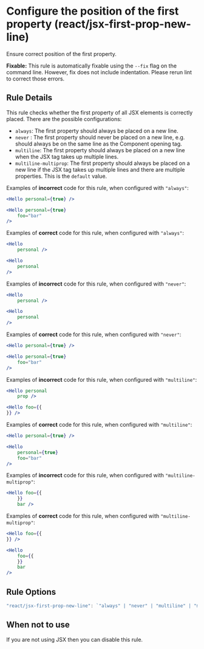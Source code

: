 # Configure the position of the first property (react/jsx-first-prop-new-line)

Ensure correct position of the first property.

**Fixable:** This rule is automatically fixable using the `--fix` flag on the command line. However, fix does not include indentation. Please rerun lint to correct those errors.

## Rule Details

This rule checks whether the first property of all JSX elements is correctly placed. There are the possible configurations:

* `always`: The first property should always be placed on a new line.
* `never` : The first property should never be placed on a new line, e.g. should always be on the same line as the Component opening tag.
* `multiline`: The first property should always be placed on a new line when the JSX tag takes up multiple lines.
* `multiline-multiprop`: The first property should always be placed on a new line if the JSX tag takes up multiple lines and there are multiple properties. This is the `default` value.

Examples of **incorrect** code for this rule, when configured with `"always"`:

```jsx
<Hello personal={true} />

<Hello personal={true}
    foo="bar"
/>
```

Examples of **correct** code for this rule, when configured with `"always"`:

```jsx
<Hello
    personal />

<Hello
    personal
/>
```

Examples of **incorrect** code for this rule, when configured with `"never"`:

```jsx
<Hello
    personal />

<Hello
    personal
/>
```

Examples of **correct** code for this rule, when configured with `"never"`:

```jsx
<Hello personal={true} />

<Hello personal={true}
    foo="bar"
/>
```

Examples of **incorrect** code for this rule, when configured with `"multiline"`:

```jsx
<Hello personal
    prop />
```

```jsx
<Hello foo={{
}} />
```

Examples of **correct** code for this rule, when configured with `"multiline"`:

```jsx
<Hello personal={true} />

<Hello
    personal={true}
    foo="bar"
/>
```

Examples of **incorrect** code for this rule, when configured with `"multiline-multiprop"`:

```jsx
<Hello foo={{
    }}
    bar />
```

Examples of **correct** code for this rule, when configured with `"multiline-multiprop"`:

```jsx
<Hello foo={{
}} />

<Hello
    foo={{
    }}
    bar
/>
```

## Rule Options

```jsx
"react/jsx-first-prop-new-line": `"always" | "never" | "multiline" | "multiline-multiprop"`
```

## When not to use

If you are not using JSX then you can disable this rule.
